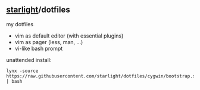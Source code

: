## [starlight](http://starlight.github.io/)/dotfiles

my dotfiles

* vim as default editor (with essential plugins)
* vim as pager (less, man, ...)
* vi-like bash prompt

unattended install:

    lynx -source https://raw.githubusercontent.com/starlight/dotfiles/cygwin/bootstrap.sh | bash
